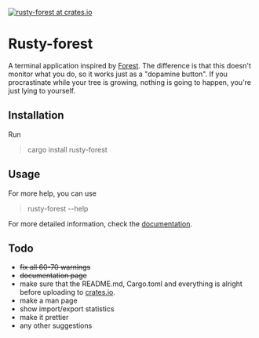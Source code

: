 [![rusty-forest at crates.io](https://img.shields.io/crates/v/rusty-forest.svg)](https://crates.io/crates/rusty-forest)

# Rusty-forest

A terminal application inspired by [Forest](https://www.forestapp.cc). The difference is that this doesn't monitor what you do, so it works just as a "dopamine button". If you procrastinate while your tree is growing, nothing is going to happen, you're just lying to yourself.

## Installation

Run

> cargo install rusty-forest

## Usage

For more help, you can use

> rusty-forest --help

For more detailed information, check the [documentation](https://github.com/tincaMatei/rusty-forest/blob/main/DOCS.md).

## Todo

* ~~fix all 60-70 warnings~~
* ~~documentation page~~
* make sure that the README.md, Cargo.toml and everything is alright before uploading to [crates.io](www.crates.io).
* make a man page
* show import/export statistics
* make it prettier
* any other suggestions
